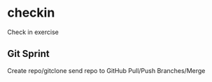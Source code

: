 # checkin
Check in exercise

## Git Sprint
Create repo/gitclone
send repo to GitHub
Pull/Push
Branches/Merge
